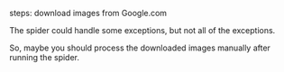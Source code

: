 
steps: 
download images from Google.com

The spider could handle some exceptions, but not all of the exceptions.

So, maybe you should process the downloaded images manually after running the spider.
